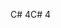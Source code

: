 <span data-ttu-id="b8c73-101">C# 4</span><span class="sxs-lookup"><span data-stu-id="b8c73-101">C# 4</span></span>
